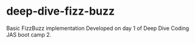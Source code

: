 # deep-dive-fizz-buzz
Basic FizzBuzz implementation
Developed on day 1 of Deep Dive Coding JAS boot camp 2.
